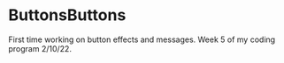 # ButtonsButtons
First time working on button effects and messages. Week 5 of my coding program 2/10/22.
